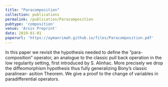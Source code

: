 ```yaml
--- 
title: "Paracomposition" 
collection: publications  
permalink: /publication/Paracomposition
pubtype: 'composition'
venue: 'Arxiv Preprint'
date: 2019-01-01
paperurl: 'https://aymanrimah.github.io/files/Paracomposition.pdf'
---
```

  

In this paper we revisit the hypothesis needed to define the ”para- composition” operator, an analogue to the classic pull back operation in the low regularity setting, first introduced by S. Alinhac. More precisely we drop the diffeomorphism hypothesis thus fully generalizing Bony’s classic paralinear- asition Theorem. We give a proof to the change of variables in paradifferential operators.
 

